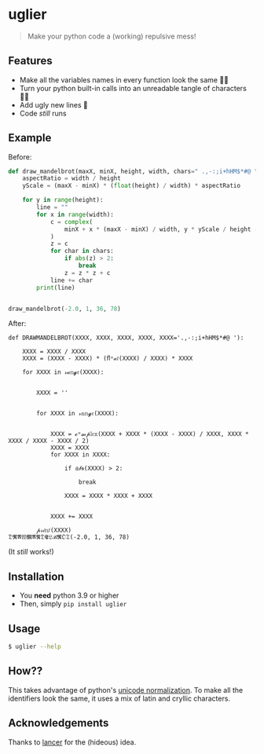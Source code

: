 # uglier

> Make your python code a (working) repulsive mess!

## Features
* Make all the variables names in every function look the same 🤸‍♀️
* Turn your python built-in calls into an unreadable tangle of characters  💁‍♀️
* Add ugly new lines 💩
* Code *still* runs

## Example

Before:
```python
def draw_mandelbrot(maxX, minX, height, width, chars=" .,-:;i+hHM$*#@ "):
    aspectRatio = width / height
    yScale = (maxX - minX) * (float(height) / width) * aspectRatio

    for y in range(height):
        line = ""
        for x in range(width):
            c = complex(
                minX + x * (maxX - minX) / width, y * yScale / height - yScale / 2
            )
            z = c
            for char in chars:
                if abs(z) > 2:
                    break
                z = z * z + c
            line += char
        print(line)


draw_mandelbrot(-2.0, 1, 36, 78)
```

After:
```
def DRAWMANDELBROT(XХXX, ХХХХ, XХХХ, XXXХ, XХХX='.,-:;i+hHM$*#@ '):

    ХXXХ = XXXХ / XХХХ
    ХXХX = (XХXX - ХХХХ) * (ﬂᵒ𝒶𝑡(XХХХ) / XXXХ) * ХXXХ

    for ХXХХ in 𝓇𝒶𝕟𝓰𝔢(XХХХ):


        XXХХ = ''


        for ХXXX in 𝓇𝕒𝕟𝓰𝔢(XXXХ):


            XXХX = 𝓬ᵒ𝓂𝓅𝕝𝔢𝕩(ХХХХ + ХXXX * (XХXX - ХХХХ) / XXXХ, ХXХХ * ХXХX / XХХХ - ХXХX / 2)
            ХХXX = XXХX
            for XХXХ in XХХX:

                if 𝕒𝒷𝖘(ХХXX) > 2:

                    break

                ХХXX = ХХXX * ХХXX + XXХX


            XXХХ += XХXХ

        𝓅𝓇𝒾𝕟𝑡(XXХХ)
𝔇𝕽𝕬𝔚𝕸𝕬𝕹𝔇𝕰𝔏ℬ𝕽𝔒𝔗(-2.0, 1, 36, 78)
```

(It *still* works!)

## Installation

* You **need** python 3.9 or higher
* Then, simply `pip install uglier`

## Usage

```bash
$ uglier --help
```

## How??

This takes advantage of python's [unicode normalization](https://www.python.org/dev/peps/pep-3131/). To make all the identifiers look the same, it uses a mix of latin and cryllic characters.

## Acknowledgements

Thanks to [lancer](https://github.com/LeviBorodenko/lancer) for the (hideous) idea.
